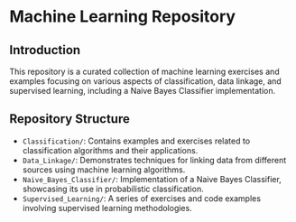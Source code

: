 # Machine Learning Repository

## Introduction

This repository is a curated collection of machine learning exercises and examples focusing on various aspects of classification, data linkage, and supervised learning, including a Naive Bayes Classifier implementation.

## Repository Structure

- `Classification/`: Contains examples and exercises related to classification algorithms and their applications.
- `Data_Linkage/`: Demonstrates techniques for linking data from different sources using machine learning algorithms.
- `Naive_Bayes_Classifier/`: Implementation of a Naive Bayes Classifier, showcasing its use in probabilistic classification.
- `Supervised_Learning/`: A series of exercises and code examples involving supervised learning methodologies.
